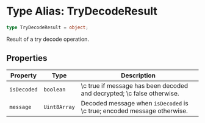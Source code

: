# Type Alias: TryDecodeResult

```ts
type TryDecodeResult = object;
```

Result of a try decode operation.

## Properties

| Property | Type | Description |
| ------ | ------ | ------ |
| <a id="isdecoded"></a> `isDecoded` | `boolean` | \c true if message has been decoded and decrypted; \c false otherwise. |
| <a id="message"></a> `message` | `Uint8Array` | Decoded message when `isDecoded` is \c true; encoded message otherwise. |
